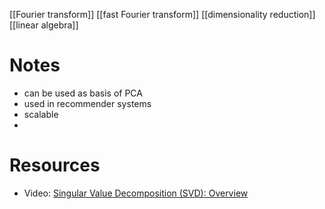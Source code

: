 
[[Fourier transform]]
[[fast Fourier transform]]
[[dimensionality reduction]]
[[linear algebra]]


# Notes
- can be used as basis of PCA
- used in recommender systems
- scalable
- 

# Resources
- Video: [Singular Value Decomposition (SVD): Overview](https://www.youtube.com/watch?v=gXbThCXjZFM)